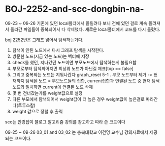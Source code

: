 # BOJ-2252-and-scc-dongbin-na-

09-23 ~ 09-26
기존에 있던 local폴더에서 올릴려다 보니 전에 있던 걸로 계속 올려져서 올라간 파일들이 중복되어서 다 삭제했다.
새로운 local폴더에서 코드를 다시 올렸다.

boj 2252번은 그래프 넣어서 탐색하는거다.
 1. 탐색이 안된 노드에서 다시 그래프 탐색을 시작한다. 
 2. 방문한 노드(지금 있는 노드)는 벡터에 저장
 3. check를 했던, 지나갔던 노드이면 부모노드에서 탐색하는게 불필요함
 4. 부모로부터 탐색되어지면 최상위 노드가 아닌걸 체크[top == false]
 5. 그리고 중복되는 노드는 지워나간다 graph_reset 
 5-1 . 부모 노드부터 제거 -> 현재까지 탐색된 노드 = 부모노드들의 집합, current집합과 연결된 노드 중 현재 탐색노드와 일치하면 current에 연결된 노드 삭제
 6. 몇 번 건너갔는가를 weight값으로 설정
 7. 다른 부모에서 탐색되어서 weight값이 더 높은 경우 weight값이 높은걸로 따라간다(트루스칼)
 8. weight 값으로 정렬 후 출력

scc는 안경잡이 블로그 알고리즘 강의를 참고하고 따라 쓴 코드이다 

09-25 ~ 09-26 
03_01 and 03_02 는 충북대학교 이건명 교수님 강의자료에서 제공되는 코드이다.


